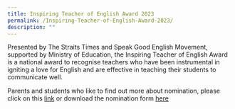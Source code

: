 ```yaml
---
title: Inspiring Teacher of English Award 2023
permalink: /Inspiring-Teacher-of-English-Award-2023/
description: ""
---
```

Presented by The Straits Times and Speak Good English Movement, supported by Ministry of Education, the Inspiring Teacher of English Award is a national award to recognise teachers who have been instrumental in igniting a love for English and are effective in teaching their students to communicate well.

Parents and students who like to find out more about nomination, please click on this [link](https://www.languagecouncils.sg/goodenglish/inspiring-teacher-of-english-award/nomination-information) or download the nomination form [here](https://staging.d2gm7csigtffui.amplifyapp.com/files/mediaDirectory/files/editMediaSettings/2023_InspiringELTeacher_Nomination%20Form.pdf)